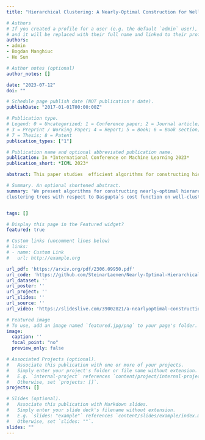 ```yaml
---
title: "Hierarchical Clustering: A Nearly-Optimal Construction for Well-Clustered Graphs"

# Authors
# If you created a profile for a user (e.g. the default `admin` user), write the username (folder name) here
# and it will be replaced with their full name and linked to their profile.
authors:
- admin
- Bogdan Manghiuc
- He Sun

# Author notes (optional)
author_notes: []

date: "2023-07-12"
doi: ""

# Schedule page publish date (NOT publication's date).
publishDate: "2017-01-01T00:00:00Z"

# Publication type.
# Legend: 0 = Uncategorized; 1 = Conference paper; 2 = Journal article;
# 3 = Preprint / Working Paper; 4 = Report; 5 = Book; 6 = Book section;
# 7 = Thesis; 8 = Patent
publication_types: ["1"]

# Publication name and optional abbreviated publication name.
publication: In *International Conference on Machine Learning 2023*
publication_short: *ICML 2023*

abstract: This paper studies  efficient algorithms for constructing hierarchical clustering (HC) with respect to Dasgupta's cost function. For any input graph G with a clear cluster-structure, our presented algorithm runs in nearly-linear time in the input size of G, and returns an O(1)-approximate HC tree with respect to Dasgupta's cost function; hence both the runtime and approximation ratio are optimal up to some poly-logarithmic factors.  We further compare the performance of our algorithm against the previous state-of-the-art on different datasets, and report the experimental results.

# Summary. An optional shortened abstract.
summary: 'We present algorithms for constructing nearly-optimal hierarchical
clustering trees with respect to Dasgupta`s cost function on well-clustered graphs.'


tags: []

# Display this page in the Featured widget?
featured: true

# Custom links (uncomment lines below)
# links:
# - name: Custom Link
#   url: http://example.org

url_pdf: 'https://arxiv.org/pdf/2306.09950.pdf'
url_code: 'https://github.com/SteinarLaenen/Nearly-Optimal-Hierarchical-Clustering-for-Well-Clustered-Graphs'
url_dataset: ''
url_poster: ''
url_project: ''
url_slides: ''
url_source: ''
url_video: 'https://slideslive.com/39002821/a-nearlyoptimal-construction-for-wellclustered-graphs?ref=search-presentations-nearly-optimal+hierarchical+clustering'

# Featured image
# To use, add an image named `featured.jpg/png` to your page's folder.
image:
  caption: ''
  focal_point: "no"
  preview_only: false

# Associated Projects (optional).
#   Associate this publication with one or more of your projects.
#   Simply enter your project's folder or file name without extension.
#   E.g. `internal-project` references `content/project/internal-project/index.md`.
#   Otherwise, set `projects: []`.
projects: []

# Slides (optional).
#   Associate this publication with Markdown slides.
#   Simply enter your slide deck's filename without extension.
#   E.g. `slides: "example"` references `content/slides/example/index.md`.
#   Otherwise, set `slides: ""`.
slides: ""
---
```

